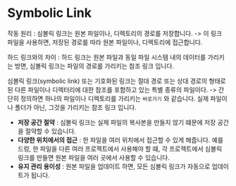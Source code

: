 # Symbolic Link 

작동 원리 : 심볼릭 링크는 원본 파일이나, 디렉토리의 경로를 저장합니다.
-> 이 링크 파일을 사용하면, 저장된 경로를 따라 원본 파일이나, 디렉토리에 접근합니다. 

하드 링크와의 차이 : 하드 링크는 원본 파일과 동일 파일 시스템 내의 데이터를 가리키는 방면, 심볼릭 링크는 파일의 경로를 가리키는 참조 링크 입니다. 

심볼릭 링크(symbolic link) 또는 기호화된 링크는 절대 경로 또는 상대 경로의 형태로 된 다른 파일이나 디렉터리에 대한 참조를 포함하고 있는 특별 종류의 파일이다.
-> 간단히 정의하면 하나의 파일이나 디렉토리를 가리키는 `바로가기` 와 같습니다. 실제 파일이나 폴더가 아닌, 그것을 가리키는 참조 링크 입니다.

- **저장 공간 절약** : 심볼릭 링크는 실제 파일의 복사본을 만들지 않기 떄문에 저장 공간을 절약할 수 있습니다.
- **다양한 위치에서의 접근** : 한 파일을 여러 위치에서 접근할 수 있게 해줍니다. 예를 드렁, 한 파일을 다른 여러 프로젝트에서 사용해야 할 떄, 각 프로젝트에서 심볼릭 링크를 만들면 원본 파일을 여러 곳에서 사용할 수 있습니다.
- **유지 관리 용이성** : 원본 파일을 업데이트 하면, 모든 심볼릭 링크가 자동으로 업데이트가 됩니다. 



